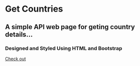 # Get Countries
## A simple API web page for geting country details...
### Designed and Styled Using HTML and Bootstrap
[Check out](https://vishnu-pp.github.io/Countries/)

